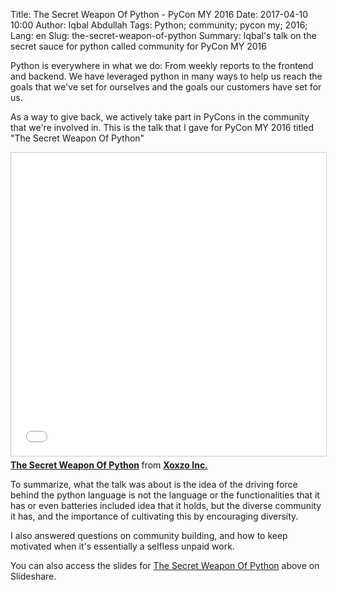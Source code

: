 Title: The Secret Weapon Of Python - PyCon MY 2016
Date: 2017-04-10 10:00
Author: Iqbal Abdullah
Tags: Python; community; pycon my; 2016;
Lang: en
Slug: the-secret-weapon-of-python
Summary: Iqbal's talk on the secret sauce for python called community for PyCon MY 2016

Python is everywhere in what we do: From weekly reports to the frontend and
backend. We have leveraged python in many ways to help us reach the goals that
we've set for ourselves and the goals our customers have set for us.

As a way to give back, we actively take part in PyCons in the community that
we're involved in. This is the talk that I gave for PyCon MY 2016 titled "The
Secret Weapon Of Python"

<iframe src="//www.slideshare.net/slideshow/embed_code/key/aTy9dSEzoSlVCV"
width="595" height="485" frameborder="0" marginwidth="0" marginheight="0"
scrolling="no" style="border:1px solid #CCC; border-width:1px;
margin-bottom:5px; max-width: 100%;" allowfullscreen> </iframe> <div
style="margin-bottom:5px"> <strong> <a
href="//www.slideshare.net/xoxzo/the-secret-weapon-of-python" title="The Secret
Weapon Of Python" target="_blank">The Secret Weapon Of Python</a> </strong> from
<strong><a target="_blank" href="//www.slideshare.net/xoxzo">Xoxzo
Inc.</a></strong> </div>

To summarize, what the talk was about is the idea of the driving force behind
the python language is not the language or the functionalities that it has or
even batteries included idea that it holds, but the diverse community it has,
and the importance of cultivating this by encouraging diversity. 

I also answered questions on community building, and how to keep motivated when
it's essentially a selfless unpaid work.

You can also access the slides for [The Secret Weapon Of
Python](http://www.slideshare.net/xoxzo/the-secret-weapon-of-python) above on
Slideshare.


